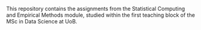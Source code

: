 This repository contains the assignments from the Statistical Computing and Empirical Methods module, 
studied within the first teaching block of the MSc in Data Science at UoB.
